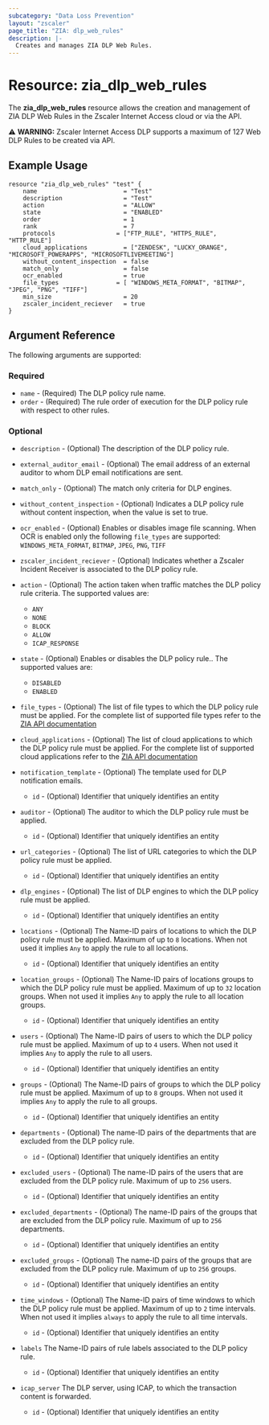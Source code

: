 ```yaml
---
subcategory: "Data Loss Prevention"
layout: "zscaler"
page_title: "ZIA: dlp_web_rules"
description: |-
  Creates and manages ZIA DLP Web Rules.
---
```


# Resource: zia_dlp_web_rules

The **zia_dlp_web_rules** resource allows the creation and management of ZIA DLP Web Rules in the Zscaler Internet Access cloud or via the API.

⚠️ **WARNING:** Zscaler Internet Access DLP supports a maximum of 127 Web DLP Rules to be created via API.

## Example Usage

```hcl
resource "zia_dlp_web_rules" "test" {
    name                        = "Test"
    description                 = "Test"
    action                      = "ALLOW"
    state                       = "ENABLED"
    order                       = 1
    rank                        = 7
    protocols                 = ["FTP_RULE", "HTTPS_RULE", "HTTP_RULE"]
    cloud_applications          = ["ZENDESK", "LUCKY_ORANGE", "MICROSOFT_POWERAPPS", "MICROSOFTLIVEMEETING"]
    without_content_inspection  = false
    match_only                  = false
    ocr_enabled                 = true
    file_types                = [ "WINDOWS_META_FORMAT", "BITMAP", "JPEG", "PNG", "TIFF"]
    min_size                    = 20
    zscaler_incident_reciever   = true
}
```

## Argument Reference

The following arguments are supported:

### Required

* `name` - (Required) The DLP policy rule name.
* `order` - (Required) The rule order of execution for the DLP policy rule with respect to other rules.

### Optional

* `description` - (Optional) The description of the DLP policy rule.
* `external_auditor_email` - (Optional) The email address of an external auditor to whom DLP email notifications are sent.
* `match_only` - (Optional) The match only criteria for DLP engines.
* `without_content_inspection` - (Optional) Indicates a DLP policy rule without content inspection, when the value is set to true.
* `ocr_enabled` - (Optional) Enables or disables image file scanning. When OCR is enabled only the following ``file_types`` are supported: ``WINDOWS_META_FORMAT``, ``BITMAP``, ``JPEG``, ``PNG``, ``TIFF``
* `zscaler_incident_reciever` - (Optional) Indicates whether a Zscaler Incident Receiver is associated to the DLP policy rule.

* `action` - (Optional) The action taken when traffic matches the DLP policy rule criteria. The supported values are:
  * `ANY`
  * `NONE`
  * `BLOCK`
  * `ALLOW`
  * `ICAP_RESPONSE`

* `state` - (Optional) Enables or disables the DLP policy rule.. The supported values are:
  * `DISABLED`
  * `ENABLED`

* `file_types` - (Optional) The list of file types to which the DLP policy rule must be applied. For the complete list of supported file types refer to the  [ZIA API documentation](https://help.zscaler.com/zia/data-loss-prevention#/webDlpRules-post)
* `cloud_applications` - (Optional) The list of cloud applications to which the DLP policy rule must be applied. For the complete list of supported cloud applications refer to the  [ZIA API documentation](https://help.zscaler.com/zia/data-loss-prevention#/webDlpRules-post)

* `notification_template` - (Optional) The template used for DLP notification emails.
  * `id` - (Optional) Identifier that uniquely identifies an entity

* `auditor` - (Optional) The auditor to which the DLP policy rule must be applied.
  * `id` - (Optional) Identifier that uniquely identifies an entity

* `url_categories` - (Optional) The list of URL categories to which the DLP policy rule must be applied.
  * `id` - (Optional) Identifier that uniquely identifies an entity

* `dlp_engines` - (Optional) The list of DLP engines to which the DLP policy rule must be applied.
  * `id` - (Optional) Identifier that uniquely identifies an entity

* `locations` - (Optional) The Name-ID pairs of locations to which the DLP policy rule must be applied. Maximum of up to `8` locations. When not used it implies `Any` to apply the rule to all locations.
  * `id` - (Optional) Identifier that uniquely identifies an entity

* `location_groups` - (Optional) The Name-ID pairs of locations groups to which the DLP policy rule must be applied. Maximum of up to `32` location groups. When not used it implies `Any` to apply the rule to all location groups.
  * `id` - (Optional) Identifier that uniquely identifies an entity

* `users` - (Optional) The Name-ID pairs of users to which the DLP policy rule must be applied. Maximum of up to `4` users. When not used it implies `Any` to apply the rule to all users.
  * `id` - (Optional) Identifier that uniquely identifies an entity

* `groups` - (Optional) The Name-ID pairs of groups to which the DLP policy rule must be applied. Maximum of up to `8` groups. When not used it implies `Any` to apply the rule to all groups.
  * `id` - (Optional) Identifier that uniquely identifies an entity

* `departments` - (Optional) The name-ID pairs of the departments that are excluded from the DLP policy rule.
  * `id` - (Optional) Identifier that uniquely identifies an entity

* `excluded_users` - (Optional) The name-ID pairs of the users that are excluded from the DLP policy rule. Maximum of up to `256` users.
  * `id` - (Optional) Identifier that uniquely identifies an entity

* `excluded_departments` - (Optional) The name-ID pairs of the groups that are excluded from the DLP policy rule. Maximum of up to `256` departments.
  * `id` - (Optional) Identifier that uniquely identifies an entity

* `excluded_groups` - (Optional) The name-ID pairs of the groups that are excluded from the DLP policy rule. Maximum of up to `256` groups.
  * `id` - (Optional) Identifier that uniquely identifies an entity

* `time_windows` - (Optional) The Name-ID pairs of time windows to which the DLP policy rule must be applied. Maximum of up to `2` time intervals. When not used it implies `always` to apply the rule to all time intervals.
  * `id` - (Optional) Identifier that uniquely identifies an entity

* `labels` The Name-ID pairs of rule labels associated to the DLP policy rule.
  * `id` - (Optional) Identifier that uniquely identifies an entity

* `icap_server` The DLP server, using ICAP, to which the transaction content is forwarded.
  * `id` - (Optional) Identifier that uniquely identifies an entity
